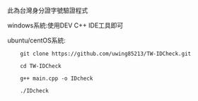 
此為台灣身分證字號驗證程式

windows系統:使用DEV C++ IDE工具即可

ubuntu/centOS系統:

        git clone https://github.com/uwing85213/TW-IDCheck.git
        
        cd TW-IDCheck
        
        g++ main.cpp -o IDcheck
        
        ./IDcheck 




